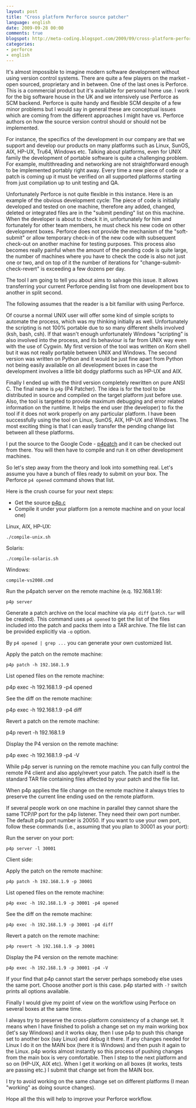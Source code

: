 ```yaml
---
layout: post
title: "Cross platform Perforce source patcher"
language: english
date: 2009-09-28 00:00
comments: true
blogspot: http://meta-coding.blogspot.com/2009/09/cross-platform-perforce-source-patcher.html
categories: 
- perforce
- english
---
```

It's almost impossible to imagine modern software development without using version control systems. There are quite a few players on the market - open sourced, proprietary and in between. One of the last ones is Perforce. This is a commercial product but it's available for personal home use. I work for the big software house in the UK and we intensively use Perforce as SCM backend. Perforce is quite handy and flexible SCM despite of a few minor problems but I would say in general these are conceptual issues which are coming from the different approaches I might have vs. Perforce authors on how the source version control should or should not be implemented. 

For instance, the specifics of the development in our company are that we support and develop our products on many platforms such as Linux, SunOS, AIX, HP-UX, Tru64, Windows etc. Talking about platforms, even for UNIX family the development of portable software is quite a challenging problem. For example, multithreading and networking are not straightforward enough to be implemented portably right away. Every time a new piece of code or a patch is coming up it must be verified on all supported platforms starting from just compilation up to unit testing and QA. 

Unfortunately Perforce is not quite flexible in this instance. Here is an example of the obvious development cycle: The piece of code is initially developed and tested on one machine, therefore any added, changed, deleted or integrated files are in the "submit pending" list on this machine. When the developer is about to check it in, unfortunately for him and fortunately for other team members, he must check his new code on other development boxes. Perforce does not provide the mechanism of the "soft-submit" or allow temporary check-in of the new code with subsequent check-out on another machine for testing purposes. This process also becomes really painful when the amount of the pending code is quite large, the number of machines where you have to check the code is also not just one or two, and on top of it the number of iterations for "change-submit-check-revert" is exceeding a few dozens per day. 

The tool I am going to tell you about aims to salvage this issue. It allows transferring your current Perforce pending list from one development box to another in split second. 

The following assumes that the reader is a bit familiar with using Perforce. 

Of course a normal UNIX user will offer some kind of simple scripts to automate the process, which was my thinking initially as well. Unfortunately the scripting is not 100% portable due to so many different shells involved (ksh, bash, csh). If that wasn't enough unfortunately Windows "scripting" is also involved into the process, and its behaviour is far from UNIX way even with the use of Cygwin. My first version of the tool was written on Korn shell but it was not really portable between UNIX and Windows. The second version was written on Python and it would be just fine apart from Python not being easily available on all development boxes in case the development involves a little bit dodgy platforms such as HP-UX and AIX. 

Finally I ended up with the third version completely rewritten on pure ANSI C. The final name is `p4p` (P4 Patcher). The idea is for the tool to be distributed in source and compiled on the target platform just before use. Also, the tool is targeted to provide maximum debugging and error related information on the runtime. It helps the end user (the developer) to fix the tool if it does not work properly on any particular platform. I have been successfully using the tool on Linux, SunOS, AIX, HP-UX and Windows. The most exciting thing is that I can easily transfer the pending change list between all these platforms. 

I put the source to the Google Code - [p4patch][] and it can be checked out from there. You will then have to compile and run it on other development machines.

[p4patch]: http://code.google.com/p/p4patch

So let's step away from the theory and look into something real. Let's assume you have a bunch of files ready to submit on your box. The Perforce `p4 opened` command shows that list. 

Here is the crush course for your next steps:

* Get the source [p4p.c][]
* Compile it under your platform (on a remote machine and on your local one)

[p4p.c]: http://code.google.com/p/p4patch/source/browse/p4p.c

Linux, AIX, HP-UX:

    ./compile-unix.sh
    
Solaris:

    ./compile-solaris.sh
    
Windows:

    compile-vs2008.cmd
    
Run the p4patch server on the remote machine (e.q. 192.168.1.9): 

    p4p server
    
Generate a patch archive on the local machine via `p4p diff` (`patch.tar` will be created). This command uses `p4 opened` to get the list of the files included into the patch and packs them into a TAR archive. The file list can be provided explicitly via `-o` option. 

By `p4 opened | grep ...` you can generate your own customized list.

Apply the patch on the remote machine:

    p4p patch -h 192.168.1.9
    
List opened files on the remote machine: 

   p4p exec -h 192.168.1.9 -p4 opened
   
See the diff on the remote machine: 

   p4p exec -h 192.168.1.9 -p4 diff
   
Revert a patch on the remote machine: 

   p4p revert -h 192.168.1.9
   
Display the P4 version on the remote machine: 

   p4p exec -h 192.168.1.9 -p4 -V

While p4p server is running on the remote machine you can fully control the remote P4 client and also apply/revert your patch. The patch itself is the standard TAR file containing files affected by your patch and the file list. 

When p4p applies the file change on the remote machine it always tries to preserve the current line ending used on the remote platform. 

If several people work on one machine in parallel they cannot share the same TCP/IP port for the p4p listener. They need their own port number. The default p4p port number is 20050. If you want to use your own port, follow these commands (i.e., assuming that you plan to 30001 as your port): 

Run the server on your port:

    p4p server -l 30001
    
Client side:

Apply the patch on the remote machine:

    p4p patch -h 192.168.1.9 -p 30001
    
List opened files on the remote machine: 

    p4p exec -h 192.168.1.9 -p 30001 -p4 opened
    
See the diff on the remote machine: 

    p4p exec -h 192.168.1.9 -p 30001 -p4 diff
    
Revert a patch on the remote machine: 

    p4p revert -h 192.168.1.9 -p 30001
    
Display the P4 version on the remote machine: 

    p4p exec -h 192.168.1.9 -p 30001 -p4 -V
    
If your find that p4p cannot start the server perhaps somebody else uses the same port. Choose another port is this case. p4p started with `-?` switch prints all options available.

Finally I would give my point of view on the workflow using Perfoce on several boxes at the same time.

I always try to preserve the cross-platform consistency of a change set. It means when I have finished to polish a change set on my main working box (let's say Windows) and it works okay, then I use p4p to push this change set to another box (say Linux) and debug it there. If any changes needed for Linux I do it on the MAIN box (here it is Windows) and then push it again to the Linux. p4p works almost instantly so this process of pushing changes from the main box is very comfortable. Then I step to the next platform and so on (HP-UX, AIX etc). When I get it working on all boxes (it works, tests are passing etc.) I submit that change set from the MAIN box. 

I try to avoid working on the same change set on different platforms (I mean "working" as doing source changes).

Hope all the this will help to improve your Perforce workflow.
